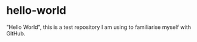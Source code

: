 # hello-world

"Hello World", this is a test repository I am using to familiarise myself with GitHub.
